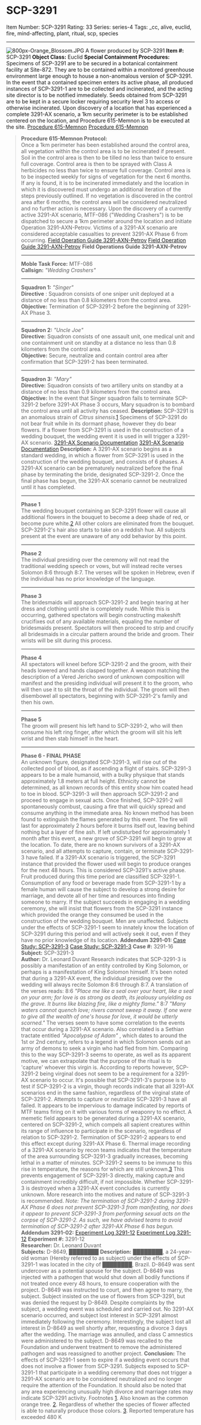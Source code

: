 # SCP-3291
Item Number: SCP-3291
Rating: 33
Series: series-4
Tags: _cc, alive, euclid, fire, mind-affecting, plant, ritual, scp, species

---

![800px-Orange_Blossom.JPG](https://scp-wiki.wdfiles.com/local--files/scp-3291/800px-Orange_Blossom.JPG)
A flower produced by SCP-3291
**Item #:** SCP-3291
**Object Class:** Euclid
**Special Containment Procedures:** Specimens of SCP-3291 are to be secured in a botanical containment facility at Site-872. They are to be contained within a monitored greenhouse environment large enough to house a non-anomalous version of SCP-3291. In the event that a contained specimen enters its active phase, all produced instances of SCP-3291-1 are to be collected and incinerated, and the acting site director is to be notified immediately.
Seeds obtained from SCP-3291 are to be kept in a secure locker requiring security level 3 to access or otherwise incinerated.
Upon discovery of a location that has experienced a complete 3291-AX scenario, a 1km security perimeter is to be established centered on the location, and Procedure 615-Memnon is to be executed at the site.
[Procedure 615-Memnon](javascript:;)
[Procedure 615-Memnon](javascript:;)
> **Procedure 615-Memnon Protocol:**  
>  Once a 1km perimeter has been established around the control area, all vegetation within the control area is to be incinerated if present. Soil in the control area is then to be tilled no less than twice to ensure full coverage. Control area is then to be sprayed with Class A herbicides no less than twice to ensure full coverage.
> Control area is to be inspected weekly for signs of vegetation for the next 6 months. If any is found, it is to be incinerated immediately and the location in which it is discovered must undergo an additional iteration of the steps previously outlined.
> If no vegetation is discovered in the control area after 6 months, the control area will be considered neutralized and no further action is necessary.
Upon the discovery of a currently active 3291-AX scenario, MTF-086 ("Wedding Crashers") is to be dispatched to secure a 1km perimeter around the location and initiate Operation 3291-AXN-Petrov. Victims of a 3291-AX scenario are considered acceptable casualties to prevent 3291-AX Phase 6 from occurring.
[Field Operation Guide 3291-AXN-Petrov](javascript:;)
[Field Operation Guide 3291-AXN-Petrov](javascript:;)
> **Field Operations Guide 3291-AXN-Petrov**
> * * *
> **Moble Task Force:** MTF-086  
>  **Callsign:** _"Wedding Crashers"_
> * * *
> **Squadron 1:** _"Singer"_  
>  **Directive** : Squadron consists of one sniper unit deployed at a distance of no less than 0.8 kilometers from the control area.  
>  **Objective:** Termination of SCP-3291-2 before the beginning of 3291-AX Phase 3.
> * * *
> **Squadron 2:** _"Uncle Joe"_  
>  **Directive:** Squadron consists of one assault unit, one medical unit and one containment unit on standby at a distance no less than 0.8 kilometers from the control area.  
>  **Objective:** Secure, neutralize and contain control area after confirmation that SCP-3291-2 has been terminated.
> * * *
> **Squadron 3:** _"Mary"_  
>  **Directive:** Squadron consists of two artillery units on standby at a distance of no less than 0.9 kilometers from the control area.  
>  **Objective:** In the event that Singer squadron fails to terminate SCP-3291-2 before 3291-AX Phase 3 occurs, Mary squadron is to bombard the control area until all activity has ceased.
**Description:** SCP-3291 is an anomalous strain of _Citrus sinensis_.[1](javascript:;) Specimens of SCP-3291 do not bear fruit while in its dormant phase, however they do bear flowers. If a flower from SCP-3291 is used in the construction of a wedding bouquet, the wedding event it is used in will trigger a 3291-AX scenario.
[3291-AX Scenario Documentation](javascript:;)
[3291-AX Scenario Documentation](javascript:;)
> **Description:** A 3291-AX scenario begins as a standard wedding, in which a flower from SCP-3291 is used in the construction of the wedding bouquet, and consists of 6 phases. A 3291-AX scenario can be prematurely neutralized before the final phase by terminating the bride, designated SCP-3291-2. Once the final phase has begun, the 3291-AX scenario cannot be neutralized until it has completed.
> * * *
> **Phase 1**  
>  The wedding bouquet containing an SCP-3291 flower will cause all additional flowers in the bouquet to become a deep shade of red, or become pure white.[2](javascript:;) All other colors are eliminated from the bouquet. SCP-3291-2's hair also starts to take on a reddish hue. All subjects present at the event are unaware of any odd behavior by this point.
> * * *
> **Phase 2**  
>  The individual presiding over the ceremony will not read the traditional wedding speech or vows, but will instead recite verses Solomon 8:6 through 8:7. The verses will be spoken in Hebrew, even if the individual has no prior knowledge of the language.
> * * *
> **Phase 3**  
>  The bridesmaids will approach SCP-3291-2 and begin tearing at her dress and clothing until she is completely nude. While this is occurring, gathered spectators will begin constructing makeshift crucifixes out of any available materials, equaling the number of bridesmaids present. Spectators will then proceed to strip and crucify all bridesmaids in a circular pattern around the bride and groom. Their wrists will be slit during this process.
> * * *
> **Phase 4**  
>  All spectators will kneel before SCP-3291-2 and the groom, with their heads lowered and hands clasped together. A weapon matching the description of a Vered Jericho sword of unknown composition will manifest and the presiding individual will present it to the groom, who will then use it to slit the throat of the individual. The groom will then disembowel all spectators, beginning with SCP-3291-2's family and then his own.
> * * *
> **Phase 5**  
>  The groom will present his left hand to SCP-3291-2, who will then consume his left ring finger, after which the groom will slit his left wrist and then stab himself in the heart.
> * * *
> **Phase 6 - FINAL PHASE**  
>  An unknown figure, designated SCP-3291-3, will rise out of the collected pool of blood, as if ascending a flight of stairs. SCP-3291-3 appears to be a male humanoid, with a bulky physique that stands approximately 1.8 meters at full height. Ethnicity cannot be determined, as all known records of this entity show him coated head to toe in blood.
> SCP-3291-3 will then approach SCP-3291-2 and proceed to engage in sexual acts. Once finished, SCP-3291-2 will spontaneously combust, causing a fire that will quickly spread and consume anything in the immediate area. No known method has been found to extinguish the flames generated by this event. The fire will last for approximately 2 hours before it burns itself out, leaving behind nothing but a layer of fine ash. If left undisturbed for approximately 1 month after this event, a new grove of SCP-3291 will begin to grow at the location.
> To date, there are no known survivors of a 3291-AX scenario, and all attempts to capture, contain, or terminate SCP-3291-3 have failed.
If a 3291-AX scenario is triggered, the SCP-3291 instance that provided the flower used will begin to produce oranges for the next 48 hours. This is considered SCP-3291's active phase. Fruit produced during this time period are classified SCP-3291-1. Consumption of any food or beverage made from SCP-3291-1 by a female human will cause the subject to develop a strong desire for marriage, and devote all of her time and resources into finding someone to marry. If the subject succeeds in engaging in a wedding ceremony, she will insist that flowers from the SCP-3291 instance which provided the orange they consumed be used in the construction of the wedding bouquet. Men are unaffected.
Subjects under the effects of SCP-3291-1 seem to innately know the location of SCP-3291 during this period and will actively seek it out, even if they have no prior knowledge of its location.
**Addendum 3291-01:**
[Case Study: SCP-3291-3](javascript:;)
[Case Study: SCP-3291-3](javascript:;)
> **Case #:** 3291-16  
>  **Subject:** SCP-3291-3  
>  **Author:** Dr. Leonard Duvant
> Research indicates that SCP-3291-3 is possibly a manifestation of an entity controlled by King Solomon, or perhaps is a manifestation of King Solomon himself.
> It's been noted that during a 3291-AX event, the individual presiding over the wedding will always recite Solomon 8:6 through 8:7. A translation of the verses reads:
> 8:6 _"Place me like a seal over your heart, like a seal on your arm; for love is as strong as death, its jealousy unyielding as the grave. It burns like blazing fire, like a mighty flame."_
> 8:7 _"Many waters cannot quench love; rivers cannot sweep it away. If one were to give all the wealth of one's house for love, it would be utterly scorned."_
> The verses seem to have some correlation to the events that occur during a 3291-AX scenario.
> Also correlated is a Sethian tractate entitled _"Apocalypse of Adam"_ , which dates to around the 1st or 2nd century, refers to a legend in which Solomon sends out an army of demons to seek a virgin who had fled from him.
> Comparing this to the way SCP-3291-3 seems to operate, as well as its apparent motive, we can extrapolate that the purpose of the ritual is to 'capture' whoever this virgin is. According to reports however, SCP-3291-2 being virginal does not seem to be a requirement for a 3291-AX scenario to occur. It's possible that SCP-3291-3's purpose is to test if SCP-3291-2 is a virgin, though records indicate that all 3291-AX scenarios end in the same fashion, regardless of the virginal state of SCP-3291-2.
> Attempts to capture or neutralize SCP-3291-3 have all failed. It appears to be impervious to damage indicated by reports of MTF teams firing on it with various forms of weaponry to no effect. A memetic field appears to be generated during a 3291-AX scenario, centered on SCP-3291-2, which compels all sapient creatures within its range of influence to participate in the scenario, regardless of relation to SCP-3291-2. Termination of SCP-3291-2 appears to end this effect except during 3291-AX Phase 6. Thermal image recording of a 3291-AX scenario by recon teams indicates that the temperature of the area surrounding SCP-3291-3 gradually increases, becoming lethal in a matter of minutes. SCP-3291-2 seems to be immune to this rise in temperature, the reasons for which are still unknown.[3](javascript:;) This prevents engagement of SCP-3291-3 directly, making capture and containment incredibly difficult, if not impossible.
> Whether SCP-3291-3 is destroyed when a 3291-AX event concludes is currently unknown. More research into the motives and nature of SCP-3291-3 is recommended.
> _Note: The termination of SCP-3291-2 during 3291-AX Phase 6 does not prevent SCP-3291-3 from manifesting, nor does it appear to prevent SCP-3291-3 from performing sexual acts on the corpse of SCP-3291-2. As such, we have advised teams to avoid termination of SCP-3291-2 after 3291-AX Phase 6 has begun._
**Addendum 3291-02:**
[Experiment Log 3291-12](javascript:;)
[Experiment Log 3291-12](javascript:;)
> **Experiment #:** 3291-12  
>  **Researcher:** Dr. Leonard Duvant  
>  **Subjects:** D-8649, ████████
> **Description:** ████████, a 24-year-old woman (Hereby referred to as subject) under the effects of SCP-3291-1 was located in the city of ████████, Brazil. D-8649 was sent undercover as a potential spouse for the subject. D-8649 was injected with a pathogen that would shut down all bodily functions if not treated once every 48 hours, to ensure cooperation with the project. D-8649 was instructed to court, and then agree to marry, the subject. Subject insisted on the use of flowers from SCP-3291, but was denied the request by D-8649. Despite complaints by the subject, a wedding event was scheduled and carried out.
> No 3291-AX scenario occurred, and subject lost interest in SCP-3291 almost immediately following the ceremony. Interestingly, the subject lost all interest in D-8649 as well shortly after, requesting a divorce 3 days after the wedding. The marriage was annulled, and class C amnestics were administered to the subject. D-8649 was recalled to the Foundation and underwent treatment to remove the administered pathogen and was reassigned to another project.
> **Conclusion:** The effects of SCP-3291-1 seem to expire if a wedding event occurs that does not involve a flower from SCP-3291. Subjects exposed to SCP-3291-1 that participate in a wedding ceremony that does not trigger a 3291-AX scenario are to be considered neutralized and no longer require the attention of the Foundation.
> It should also be noted that any area experiencing unusually high divorce and marriage rates may indicate SCP-3291 activity.
Footnotes
[1](javascript:;). Also known as the common orange tree.
[2](javascript:;). Regardless of whether the species of flower affected is able to naturally produce those colors.
[3](javascript:;). Reported temperature has exceeded 480 K